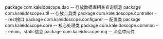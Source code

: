 package com.kaleidoscope.dao -- 存放数据库相关查询信息
package com.kaleidoscope.util -- 存放工具类
package com.kaleidoscope.controller -- rest接口
package com.kaleidoscope.configurer -- 配置类
package com.kaleidoscope.core -- 核心处理类
package com.kaleidoscope.common -- enum、static信息
package com.kaleidoscope.mq -- 消息中间件
